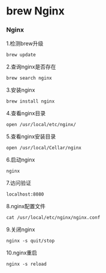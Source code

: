 # brew Nginx

### Nginx

1.检测brew升级

```text
brew update
```

2.查询nginx是否存在

```text
brew search nginx
```

3.安装nginx

```text
brew install nginx
```

4.查看nginx目录

```text
open /usr/local/etc/nginx/
```

5.查看nginx安装目录

```text
open /usr/local/Cellar/nginx
```

6.启动nginx

```text
nginx
```

7.访问验证

```text
localhost:8080
```

8.nginx配置文件

```text
cat /usr/local/etc/nginx/nginx.conf
```

9.关闭nginx

```text
nginx -s quit/stop
```

10.nginx重启

```text
nginx -s reload
```

